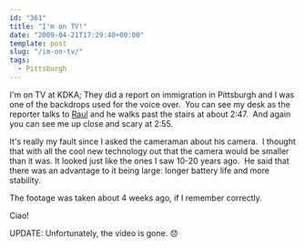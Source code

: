 ```yaml
---
id: "361"
title: "I'm on TV!"
date: "2009-04-21T17:29:40+00:00"
template: post
slug: "/im-on-tv/"
tags:
  - Pittsburgh
---
```


I'm on TV at KDKA; They did a report on immigration in Pittsburgh and I was
one of the backdrops used for the voice over.  You can see my desk as the
reporter talks to [Raul](https://www.linkedin.com/in/valdesperez) and he walks
past the stairs at about 2:47.  And again you can see me up close and scary at
2:55.

It's really my fault since I asked the cameraman about his camera.  I thought
that with all the cool new technology out that the camera would be smaller
than it was. It looked just like the ones I saw 10-20 years ago.  He said that
there was an advantage to it being large: longer battery life and more
stability.

The footage was taken about 4 weeks ago, if I remember correctly.

Ciao!

UPDATE: Unfortunately, the video is gone. :disappointed:
